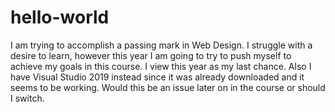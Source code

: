 # hello-world
I am trying to accomplish a passing mark in Web Design.  I struggle with a desire to learn, however this year I am going to try to push
myself to achieve my goals in this course.  I view this year as my last chance.  Also I have Visual Studio 2019 instead
since it was already downloaded and it seems to be working.  Would this be an issue later on in the course or should I switch.
